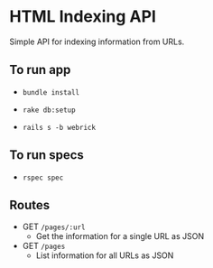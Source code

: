 # HTML Indexing API

Simple API for indexing information from URLs.

## To run app

* `bundle install`

* `rake db:setup`

* `rails s -b webrick`

## To run specs

* `rspec spec`

## Routes

* GET `/pages/:url`
  * Get the information for a single URL as JSON
* GET `/pages`
  * List information for all URLs as JSON
